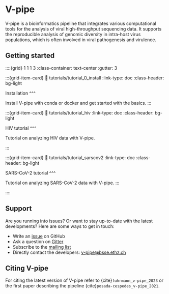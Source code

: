 # V-pipe

V-pipe is a bioinformatics pipeline that integrates various computational tools for the analysis of viral high-throughput sequencing data. It supports the reproducible analysis of genomic diversity in intra-host virus populations, which is often involved in viral pathogenesis and virulence.

## Getting started

::::{grid} 1 1 1 3
:class-container: text-center
:gutter: 3

:::{grid-item-card}
:link: tutorials/tutorial_0_install
:link-type: doc
:class-header: bg-light

Installation 
^^^

Install V-pipe with conda or docker and get started with the basics.
:::

:::{grid-item-card}
:link: tutorials/tutorial_hiv
:link-type: doc
:class-header: bg-light

HIV tutorial
^^^

Tutorial on analyzing HIV data with V-pipe.

:::

:::{grid-item-card}
:link: tutorials/tutorial_sarscov2
:link-type: doc
:class-header: bg-light

SARS-CoV-2 tutorial
^^^

Tutorial on analyzing SARS-CoV-2 data with V-pipe.
:::


::::

## Support

Are you running into issues? Or want to stay up-to-date with the latest developments? Here are some ways to get in touch:

- Write an [issue](https://github.com/cbg-ethz/V-pipe/issues) on GitHub 
- Ask a question on [Gitter](https://gitter.im/V-pipe/community)
- Subscribe to the [mailing list](https://sympa.ethz.ch/sympa/info/v-pipe-users)
- Directly contact the developers: [v-pipe@bsse.ethz.ch](mailto:v-pipe@bsse.ethz.ch)

## Citing V-pipe

For citing the latest version of V-pipe refer to {cite}`fuhrmann_v-pipe_2023` or the first paper describing the pipeline {cite}`posada-cespedes_v-pipe_2021`.

```{bibliography}
```